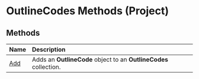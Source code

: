
# OutlineCodes Methods (Project)

## Methods



|**Name**|**Description**|
|:-----|:-----|
| [Add](e33dcb6b-90a3-e52c-099a-f0a901b3f3f7.md)|Adds an  **OutlineCode** object to an **OutlineCodes** collection.|

